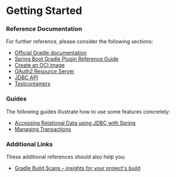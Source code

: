 # Getting Started

### Reference Documentation
For further reference, please consider the following sections:

* [Official Gradle documentation](https://docs.gradle.org)
* [Spring Boot Gradle Plugin Reference Guide](https://docs.spring.io/spring-boot/docs/2.4.3/gradle-plugin/reference/html/)
* [Create an OCI image](https://docs.spring.io/spring-boot/docs/2.4.3/gradle-plugin/reference/html/#build-image)
* [OAuth2 Resource Server](https://docs.spring.io/spring-boot/docs/2.4.3/reference/htmlsingle/#boot-features-security-oauth2-server)
* [JDBC API](https://docs.spring.io/spring-boot/docs/2.4.3/reference/htmlsingle/#boot-features-sql)
* [Testcontainers](https://www.testcontainers.org/)

### Guides
The following guides illustrate how to use some features concretely:

* [Accessing Relational Data using JDBC with Spring](https://spring.io/guides/gs/relational-data-access/)
* [Managing Transactions](https://spring.io/guides/gs/managing-transactions/)

### Additional Links
These additional references should also help you:

* [Gradle Build Scans – insights for your project's build](https://scans.gradle.com#gradle)

